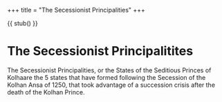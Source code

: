 +++
title = "The Secessionist Principalities"
+++

{{ stub() }}

# The Secessionist Principalitites

The Secessionist Principalities, or the States of the Seditious Princes of Kolhaare the 5 states that have formed following the Secession of the Kolhan Ansa of 1250, that took advantage of a succession crisis after the death of the Kolhan Prince.